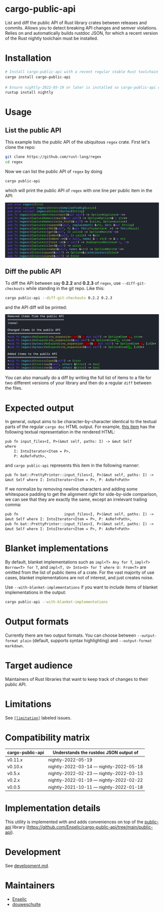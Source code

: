 # cargo-public-api

List and diff the public API of Rust library crates between releases and commits. Allows you to detect breaking API changes and semver violations. Relies on and automatically builds rustdoc JSON, for which a recent version of the Rust nightly toolchain must be installed.

# Installation

```bash
# Install cargo-public-api with a recent regular stable Rust toolchain
cargo install cargo-public-api

# Ensure nightly-2022-05-19 or later is installed so cargo-public-api can build rustdoc JSON for you
rustup install nightly
```

# Usage

## List the public API

This example lists the public API of the ubiquitous `regex` crate. First let's clone the repo:

```bash
git clone https://github.com/rust-lang/regex
cd regex
```

Now we can list the public API of `regex` by doing

```bash
cargo public-api
```

which will print the public API of `regex` with one line per public item in the API:

<img src="doc/img/list.jpg" width="550" alt="colored output of listing a public api">

## Diff the public API

To diff the API between say **0.2.2** and **0.2.3** of `regex`, use `--diff-git-checkouts` while standing in the git repo. Like this:

```bash
cargo public-api --diff-git-checkouts 0.2.2 0.2.3
```

and the API diff will be printed:

<img src="doc/img/diff.jpg" width="550" alt="colored output of diffing a public api">

You can also manually do a diff by writing the full list of items to a file for two different versions of your library and then do a regular `diff` between the files.

# Expected output

In general, output aims to be character-by-character identical to the textual parts of the regular `cargo doc` HTML output. For example, [this item](https://docs.rs/bat/0.20.0/bat/struct.PrettyPrinter.html#method.input_files) has the following textual representation in the rendered HTML:

```
pub fn input_files<I, P>(&mut self, paths: I) -> &mut Self
where
    I: IntoIterator<Item = P>,
    P: AsRef<Path>,
```

and `cargo public-api` represents this item in the following manner:

```
pub fn bat::PrettyPrinter::input_files<I, P>(&mut self, paths: I) -> &mut Self where I: IntoIterator<Item = P>, P: AsRef<Path>
```

If we normalize by removing newline characters and adding some whitespace padding to get the alignment right for side-by-side comparison, we can see that they are exactly the same, except an irrelevant trailing comma:

```
pub fn                     input_files<I, P>(&mut self, paths: I) -> &mut Self where I: IntoIterator<Item = P>, P: AsRef<Path>,
pub fn bat::PrettyPrinter::input_files<I, P>(&mut self, paths: I) -> &mut Self where I: IntoIterator<Item = P>, P: AsRef<Path>
```

# Blanket implementations

By default, blanket implementations such as `impl<T> Any for T`, `impl<T> Borrow<T> for T`, and `impl<T, U> Into<U> for T where U: From<T>` are omitted from the list of public items of a crate. For the vast majority of use cases, blanket implementations are not of interest, and just creates noise.

Use `--with-blanket-implementations` if you want to include items of blanket implementations in the output:
```bash
cargo public-api --with-blanket-implementations
```

# Output formats

Currently there are two output formats. You can choose between `--output-format plain` (default, supports syntax highlighting) and `--output-format markdown`.

# Target audience

Maintainers of Rust libraries that want to keep track of changes to their public API.

# Limitations

See [`[limitation]`](https://github.com/Enselic/cargo-public-api/labels/limitation)
labeled issues.

# Compatibility matrix

| cargo-public-api | Understands the rustdoc JSON output of  |
| ---------------- | --------------------------------------- |
| v0.11.x          | nightly-2022-05-19                      |
| v0.10.x          | nightly-2022-03-14 — nightly-2022-05-18 |
| v0.5.x           | nightly-2022-02-23 — nightly-2022-03-13 |
| v0.2.x           | nightly-2022-01-19 — nightly-2022-02-22 |
| v0.0.5           | nightly-2021-10-11 — nightly-2022-01-18 |

# Implementation details

This utility is implemented with and adds conveniences on top of the [public-api](https://crates.io/crates/public-api) library (https://github.com/Enselic/cargo-public-api/tree/main/public-api).

# Development

See [development.md](./doc/development.md).

# Maintainers

- [Enselic](https://github.com/Enselic)
- [douweschulte](https://github.com/douweschulte)
